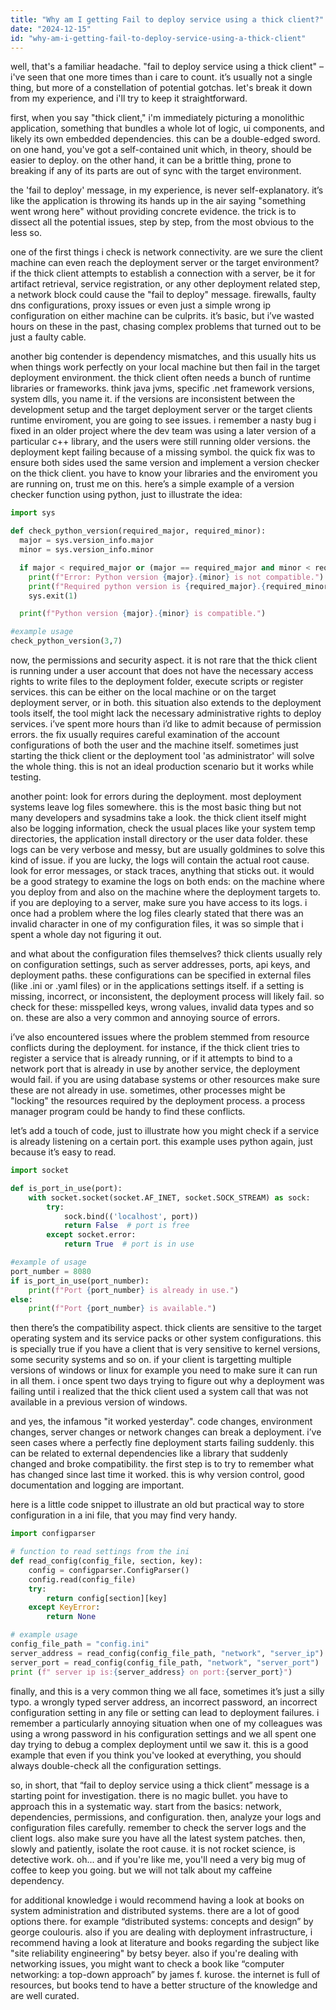 ```yaml
---
title: "Why am I getting Fail to deploy service using a thick client?"
date: "2024-12-15"
id: "why-am-i-getting-fail-to-deploy-service-using-a-thick-client"
---
```


well, that's a familiar headache. "fail to deploy service using a thick client" – i've seen that one more times than i care to count. it’s usually not a single thing, but more of a constellation of potential gotchas. let's break it down from my experience, and i'll try to keep it straightforward.

first, when you say "thick client," i'm immediately picturing a monolithic application, something that bundles a whole lot of logic, ui components, and likely its own embedded dependencies. this can be a double-edged sword. on one hand, you've got a self-contained unit which, in theory, should be easier to deploy. on the other hand, it can be a brittle thing, prone to breaking if any of its parts are out of sync with the target environment.

the 'fail to deploy' message, in my experience, is never self-explanatory. it’s like the application is throwing its hands up in the air saying "something went wrong here" without providing concrete evidence. the trick is to dissect all the potential issues, step by step, from the most obvious to the less so.

one of the first things i check is network connectivity. are we sure the client machine can even reach the deployment server or the target environment? if the thick client attempts to establish a connection with a server, be it for artifact retrieval, service registration, or any other deployment related step, a network block could cause the "fail to deploy" message. firewalls, faulty dns configurations, proxy issues or even just a simple wrong ip configuration on either machine can be culprits. it’s basic, but i’ve wasted hours on these in the past, chasing complex problems that turned out to be just a faulty cable.

another big contender is dependency mismatches, and this usually hits us when things work perfectly on your local machine but then fail in the target deployment environment. the thick client often needs a bunch of runtime libraries or frameworks. think java jvms, specific .net framework versions, system dlls, you name it. if the versions are inconsistent between the development setup and the target deployment server or the target clients runtime enviroment, you are going to see issues. i remember a nasty bug i fixed in an older project where the dev team was using a later version of a particular c++ library, and the users were still running older versions. the deployment kept failing because of a missing symbol. the quick fix was to ensure both sides used the same version and implement a version checker on the thick client. you have to know your libraries and the enviroment you are running on, trust me on this. here’s a simple example of a version checker function using python, just to illustrate the idea:

```python
import sys

def check_python_version(required_major, required_minor):
  major = sys.version_info.major
  minor = sys.version_info.minor

  if major < required_major or (major == required_major and minor < required_minor):
    print(f"Error: Python version {major}.{minor} is not compatible.")
    print(f"Required python version is {required_major}.{required_minor} or greater.")
    sys.exit(1)

  print(f"Python version {major}.{minor} is compatible.")

#example usage
check_python_version(3,7)
```

now, the permissions and security aspect. it is not rare that the thick client is running under a user account that does not have the necessary access rights to write files to the deployment folder, execute scripts or register services. this can be either on the local machine or on the target deployment server, or in both. this situation also extends to the deployment tools itself, the tool might lack the necessary administrative rights to deploy services. i’ve spent more hours than i’d like to admit because of permission errors. the fix usually requires careful examination of the account configurations of both the user and the machine itself. sometimes just starting the thick client or the deployment tool 'as administrator' will solve the whole thing. this is not an ideal production scenario but it works while testing.

another point: look for errors during the deployment. most deployment systems leave log files somewhere. this is the most basic thing but not many developers and sysadmins take a look. the thick client itself might also be logging information, check the usual places like your system temp directories, the application install directory or the user data folder. these logs can be very verbose and messy, but are usually goldmines to solve this kind of issue. if you are lucky, the logs will contain the actual root cause. look for error messages, or stack traces, anything that sticks out. it would be a good strategy to examine the logs on both ends: on the machine where you deploy from and also on the machine where the deployment targets to. if you are deploying to a server, make sure you have access to its logs. i once had a problem where the log files clearly stated that there was an invalid character in one of my configuration files, it was so simple that i spent a whole day not figuring it out.

and what about the configuration files themselves? thick clients usually rely on configuration settings, such as server addresses, ports, api keys, and deployment paths. these configurations can be specified in external files (like .ini or .yaml files) or in the applications settings itself. if a setting is missing, incorrect, or inconsistent, the deployment process will likely fail. so check for these: misspelled keys, wrong values, invalid data types and so on. these are also a very common and annoying source of errors.

i’ve also encountered issues where the problem stemmed from resource conflicts during the deployment. for instance, if the thick client tries to register a service that is already running, or if it attempts to bind to a network port that is already in use by another service, the deployment would fail. if you are using database systems or other resources make sure these are not already in use. sometimes, other processes might be "locking" the resources required by the deployment process. a process manager program could be handy to find these conflicts.

let’s add a touch of code, just to illustrate how you might check if a service is already listening on a certain port. this example uses python again, just because it’s easy to read.

```python
import socket

def is_port_in_use(port):
    with socket.socket(socket.AF_INET, socket.SOCK_STREAM) as sock:
        try:
            sock.bind(('localhost', port))
            return False  # port is free
        except socket.error:
            return True  # port is in use

#example of usage
port_number = 8080
if is_port_in_use(port_number):
    print(f"Port {port_number} is already in use.")
else:
    print(f"Port {port_number} is available.")

```

then there’s the compatibility aspect. thick clients are sensitive to the target operating system and its service packs or other system configurations. this is specially true if you have a client that is very sensitive to kernel versions, some security systems and so on. if your client is targetting multiple versions of windows or linux for example you need to make sure it can run in all them. i once spent two days trying to figure out why a deployment was failing until i realized that the thick client used a system call that was not available in a previous version of windows.

and yes, the infamous "it worked yesterday". code changes, environment changes, server changes or network changes can break a deployment. i’ve seen cases where a perfectly fine deployment starts failing suddenly. this can be related to external dependencies like a library that suddenly changed and broke compatibility. the first step is to try to remember what has changed since last time it worked. this is why version control, good documentation and logging are important.

here is a little code snippet to illustrate an old but practical way to store configuration in a ini file, that you may find very handy.

```python
import configparser

# function to read settings from the ini
def read_config(config_file, section, key):
    config = configparser.ConfigParser()
    config.read(config_file)
    try:
        return config[section][key]
    except KeyError:
        return None

# example usage
config_file_path = "config.ini"
server_address = read_config(config_file_path, "network", "server_ip")
server_port = read_config(config_file_path, "network", "server_port")
print (f" server ip is:{server_address} on port:{server_port}")
```

finally, and this is a very common thing we all face, sometimes it’s just a silly typo. a wrongly typed server address, an incorrect password, an incorrect configuration setting in any file or setting can lead to deployment failures. i remember a particularly annoying situation when one of my colleagues was using a wrong password in his configuration settings and we all spent one day trying to debug a complex deployment until we saw it. this is a good example that even if you think you've looked at everything, you should always double-check all the configuration settings.

so, in short, that “fail to deploy service using a thick client” message is a starting point for investigation. there is no magic bullet. you have to approach this in a systematic way. start from the basics: network, dependencies, permissions, and configuration. then, analyze your logs and configuration files carefully. remember to check the server logs and the client logs. also make sure you have all the latest system patches. then, slowly and patiently, isolate the root cause. it is not rocket science, is detective work. oh... and if you're like me, you'll need a very big mug of coffee to keep you going. but we will not talk about my caffeine dependency.

for additional knowledge i would recommend having a look at books on system administration and distributed systems. there are a lot of good options there. for example “distributed systems: concepts and design” by george coulouris. also if you are dealing with deployment infrastructure, i recommend having a look at literature and books regarding the subject like "site reliability engineering" by betsy beyer. also if you're dealing with networking issues, you might want to check a book like “computer networking: a top-down approach” by james f. kurose. the internet is full of resources, but books tend to have a better structure of the knowledge and are well curated.
